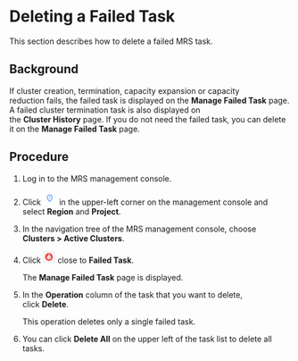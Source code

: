 # Deleting a Failed Task<a name="EN-US_TOPIC_0125375408"></a>

This section describes how to delete a failed MRS task.

## Background<a name="s684a1cdf4e8a4cda90201e9d17bfef02"></a>

If cluster creation, termination, capacity expansion or capacity reduction fails, the failed task is displayed on the **Manage Failed Task** page. A failed cluster termination task is also displayed on the **Cluster History** page. If you do not need the failed task, you can delete it on the **Manage Failed Task**  page.

## Procedure<a name="sed29d729c038409ca93295dd1d8d21b1"></a>

1.  Log in to the MRS management console.
2.  Click  ![](figures/dt_mrs_project_region_image01.png)  in the upper-left corner on the management console and select **Region** and **Project**.
3.  In the navigation tree of the MRS management console, choose  **Clusters \> Active Clusters**.
4.  Click  ![](figures/icon_mrs_critical.jpg) close to **Failed Task**.

    The  **Manage Failed Task**  page is displayed.

5.  In the  **Operation** column of the task that you want to delete, click **Delete**.

    This operation deletes only a single failed task.

6.  You can click  **Delete All**  on the upper left of the task list to delete all tasks.

